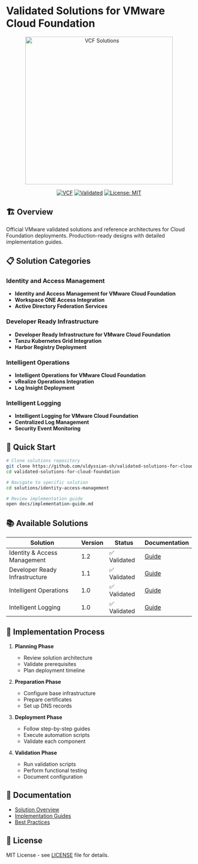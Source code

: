 # Validated Solutions for VMware Cloud Foundation

<div align="center">
  <img src="https://www.vmware.com/content/dam/digitalmarketing/vmware/en/images/gallery/thumbnails/tn-vmware-cloud-foundation-logo.jpg" alt="VCF Solutions" width="400"/>
  
  [![VCF](https://img.shields.io/badge/VCF-5.0+-00A1C9.svg)](https://www.vmware.com/products/cloud-foundation.html)
  [![Validated](https://img.shields.io/badge/VMware-Validated-green.svg)](https://www.vmware.com/solutions/validated-solutions.html)
  [![License: MIT](https://img.shields.io/badge/License-MIT-yellow.svg)](https://opensource.org/licenses/MIT)
</div>

## 🏗️ Overview

Official VMware validated solutions and reference architectures for Cloud Foundation deployments. Production-ready designs with detailed implementation guides.

## 📋 Solution Categories

### Identity and Access Management
- **Identity and Access Management for VMware Cloud Foundation**
- **Workspace ONE Access Integration**
- **Active Directory Federation Services**

### Developer Ready Infrastructure
- **Developer Ready Infrastructure for VMware Cloud Foundation**
- **Tanzu Kubernetes Grid Integration**
- **Harbor Registry Deployment**

### Intelligent Operations
- **Intelligent Operations for VMware Cloud Foundation**
- **vRealize Operations Integration**
- **Log Insight Deployment**

### Intelligent Logging
- **Intelligent Logging for VMware Cloud Foundation**
- **Centralized Log Management**
- **Security Event Monitoring**

## 🚀 Quick Start

```bash
# Clone solutions repository
git clone https://github.com/uldyssian-sh/validated-solutions-for-cloud-foundation.git
cd validated-solutions-for-cloud-foundation

# Navigate to specific solution
cd solutions/identity-access-management

# Review implementation guide
open docs/implementation-guide.md
```

## 📚 Available Solutions

| Solution | Version | Status | Documentation |
|----------|---------|--------|---------------|
| Identity & Access Management | 1.2 | ✅ Validated | [Guide](solutions/iam/README.md) |
| Developer Ready Infrastructure | 1.1 | ✅ Validated | [Guide](solutions/dri/README.md) |
| Intelligent Operations | 1.0 | ✅ Validated | [Guide](solutions/iom/README.md) |
| Intelligent Logging | 1.0 | ✅ Validated | [Guide](solutions/ilm/README.md) |

## 🔧 Implementation Process

1. **Planning Phase**
   - Review solution architecture
   - Validate prerequisites
   - Plan deployment timeline

2. **Preparation Phase**
   - Configure base infrastructure
   - Prepare certificates
   - Set up DNS records

3. **Deployment Phase**
   - Follow step-by-step guides
   - Execute automation scripts
   - Validate each component

4. **Validation Phase**
   - Run validation scripts
   - Perform functional testing
   - Document configuration

## 📖 Documentation

- [Solution Overview](https://github.com/uldyssian-sh/validated-solutions-for-cloud-foundation/wiki/Overview)
- [Implementation Guides](https://github.com/uldyssian-sh/validated-solutions-for-cloud-foundation/wiki/Implementation)
- [Best Practices](https://github.com/uldyssian-sh/validated-solutions-for-cloud-foundation/wiki/Best-Practices)

## 📄 License

MIT License - see [LICENSE](LICENSE) file for details.

